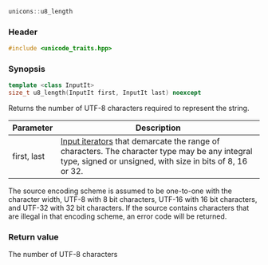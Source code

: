 ```c++
unicons::u8_length
```

### Header

```c++
#include <unicode_traits.hpp>
```

### Synopsis
```c++
template <class InputIt>
size_t u8_length(InputIt first, InputIt last) noexcept
```

Returns the number of UTF-8 characters required to represent the string.

Parameter   |Description
------------|------------------------------
first, last | [Input iterators](http://en.cppreference.com/w/cpp/concept/InputIterator) that demarcate the range of characters. The character type may be any integral type, signed or unsigned, with size in bits of 8, 16 or 32. 

The source encoding scheme is assumed to be one-to-one with the character width, UTF-8 with 8 bit characters, UTF-16 with 16 bit characters, and UTF-32 with 32 bit characters. If the source contains characters that are illegal in that encoding scheme, an error code will be returned.

### Return value

The number of UTF-8 characters
